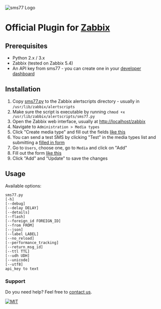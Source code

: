 ![](https://www.sms77.io/wp-content/uploads/2019/07/sms77-Logo-400x79.png "sms77 Logo")


# Official Plugin for [Zabbix](https://www.zabbix.com/)

## Prerequisites

- Python 2.x / 3.x
- Zabbix (tested on Zabbix 5.4)
- An API key from sms77 - you can create one in your [developer dashboard](https://app.sms77.io/developer)

## Installation
1. Copy [sms77.py](sms77.py) to the Zabbix alertscripts directory - usually in ```/usr/lib/zabbix/alertscripts```
2. Make sure the script is executable by running ```chmod +x /usr/lib/zabbix/alertscripts/sms77.py```
3. Open the Zabbix web interface, usually at [http://localhost/zabbix](http://localhost/zabbix)
4. Navigate to ```Administration > Media types```
5. Click "Create media type" and fill out the fields [like this](screenshots/media_type.png)
6. You can send a test SMS by clicking "Test" in the media types list and submitting a [filled in form](screenshots/media_type_test.png)
7. Go to ```Users```, choose one, go to ```Media``` and click on "Add"
8. Fill out the form [like this](./screenshots/user_edit.png)
9. Click "Add" and "Update" to save the changes


## Usage

Available options:
```
sms77.py 
[-h] 
[--debug]
[--delay DELAY]
[--details]
[--flash]
[--foreign_id FOREIGN_ID] 
[--from FROM] 
[--json] 
[--label LABEL] 
[--no_reload] 
[--performance_tracking] 
[--return_msg_id] 
[--ttl TTL] 
[--udh UDH] 
[--unicode]
[--utf8]
api_key to text
```


### Support
Do you need help? Feel free to [contact us](https://www.sms77.io/en/company/contact/).

[![MIT](https://img.shields.io/badge/License-MIT-teal.svg)](LICENSE)

